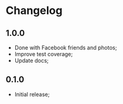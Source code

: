 # Changelog

## 1.0.0

- Done with Facebook friends and photos;
- Improve test coverage;
- Update docs;

## 0.1.0

- Initial release;
